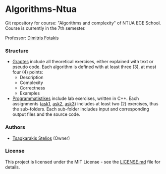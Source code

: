 # Algorithms-Ntua
Git repository for course: "Algorithms and complexity" of NTUA ECE School.
Course is currently in the 7th semester.

Professor: [Dimitris Fotakis](https://www.softlab.ntua.gr/~fotakis/)

### Structure

- [Graptes](https://github.com/steliostss/Algorithms-Ntua/tree/master/Graptes) include all theoretical exercises, either explained with text or pseudo code. Each algorithm is defined with at least three (3), at most four (4) points:
  - Description
  - Complexity
  - Correctness
  - Examples
- [Programmatistikes](https://github.com/steliostss/Algorithms-Ntua/tree/master/Programmatistikes) include lab exercises, written in C++. Each assignments ([ask1](https://github.com/steliostss/Algorithms-Ntua/tree/master/Programmatistikes/ask1), [ask2](https://github.com/steliostss/Algorithms-Ntua/tree/master/Programmatistikes/ask2), [ask3](https://github.com/steliostss/Algorithms-Ntua/tree/master/Programmatistikes/ask3)) includes at least two (2) exercises, thus the sub-folders. Each sub-folder includes input and corresponding output files and the source code.

### Authors

- [Tsagkarakis Stelios](https://www.facebook.com/stelios.tsagarakis.3) (Owner)

### License

This project is licensed under the MIT License - see the [LICENSE.md](https://github.com/steliostss/Algorithms-Ntua) file for details.
